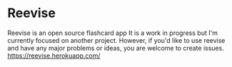 # Reevise

Reevise is an open source flashcard app
It is a work in progress but I'm currently focused on another project. However, if you'd like to use reevise and have any major problems or ideas, you are welcome to create issues.
https://reevise.herokuapp.com/
